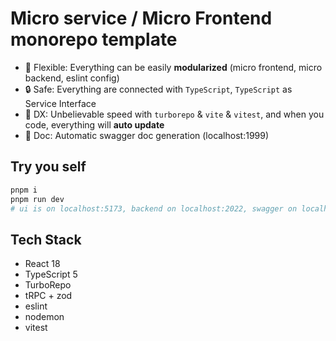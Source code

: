 # Micro service / Micro Frontend monorepo template

- 🫧 Flexible: Everything can be easily **modularized** (micro frontend, micro backend, eslint config)
- 🔒 Safe: Everything are connected with `TypeScript`, `TypeScript` as Service Interface
- 🧙 DX: Unbelievable speed with `turborepo` & `vite` & `vitest`, and when you code, everything will **auto update**
- 📖 Doc: Automatic swagger doc generation (localhost:1999)

## Try you self

```bash
pnpm i
pnpm run dev
# ui is on localhost:5173, backend on localhost:2022, swagger on localhost:1999 (can try out)
```

## Tech Stack

- React 18
- TypeScript 5
- TurboRepo
- tRPC + zod
- eslint
- nodemon
- vitest
